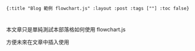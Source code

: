     {:title "Blog 範例 flowchart.js" :layout :post :tags [""] :toc false}


# 


## 

本文章只是單純測試本部落格如何使用 flowchart.js 

方便未來在文章中插入使用

<script src="http://flowchart.js.org/raphael-min.js"></script>
<script src="https://cdnjs.cloudflare.com/ajax/libs/flowchart/1.8.0/flowchart.min.js"></script>
<div id="diagram"></div><br><br>
<div id="diagram2"></div>
<script src="../../data/flowchart-example.js"></script>
<script src="../../data/flowchart-my-example.js"></script>

